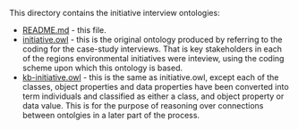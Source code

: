 This directory contains the initiative interview ontologies:

+ [README.md](README.md) - this file.
+ [initiative.owl](initiative.owl) - this is the original ontology produced by referring to the coding for the case-study interviews. That is key stakeholders in each of the regions environmental initiatives were inteview, using the coding scheme upon which this ontology is based. 
+ [kb-initiative.owl](kb-initiative.owl) - this is the same as initiative.owl, except each of the classes, object properties and data properties have been converted into term individuals and classified as either a class, and object property or data value. This is for the purpose of reasoning over connections between ontolgies in a later part of the process.